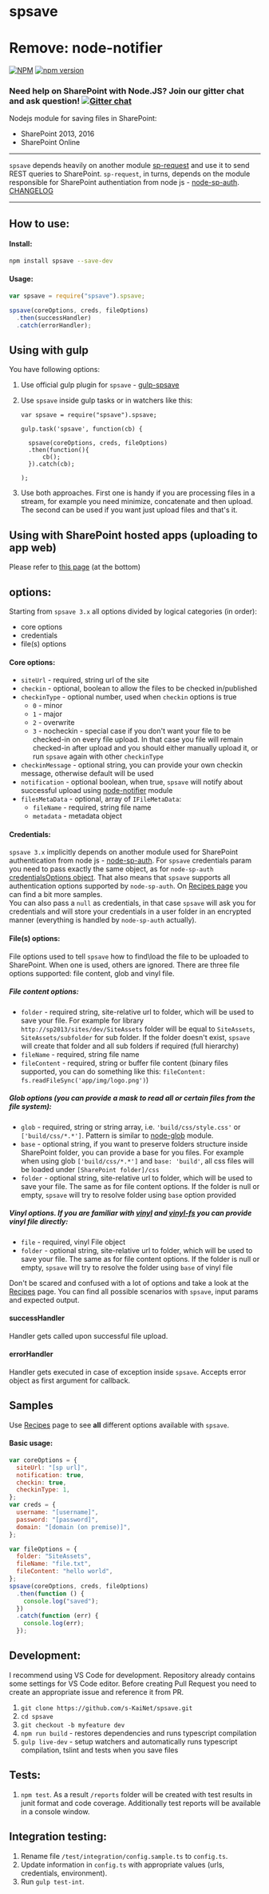 # spsave

# Remove: node-notifier

[![NPM](https://nodei.co/npm/spsave.png?mini=true)](https://nodei.co/npm/spsave/)
[![npm version](https://badge.fury.io/js/spsave.svg)](https://badge.fury.io/js/spsave)

### Need help on SharePoint with Node.JS? Join our gitter chat and ask question! [![Gitter chat](https://badges.gitter.im/gitterHQ/gitter.png)](https://gitter.im/sharepoint-node/Lobby)

Nodejs module for saving files in SharePoint:

- SharePoint 2013, 2016
- SharePoint Online

---

`spsave` depends heavily on another module [sp-request](https://github.com/s-KaiNet/sp-request) and use it to send REST queries to SharePoint. `sp-request`, in turns, depends on the module responsible for SharePoint authentiation from node js - [node-sp-auth](https://github.com/s-KaiNet/node-sp-auth).  
[CHANGELOG](docs/CHANGELOG.md)

---

## How to use:

#### Install:

```bash
npm install spsave --save-dev
```

#### Usage:

```javascript
var spsave = require("spsave").spsave;

spsave(coreOptions, creds, fileOptions)
  .then(successHandler)
  .catch(errorHandler);
```

## Using with gulp

You have following options:

1.  Use official gulp plugin for `spsave` - [gulp-spsave](https://github.com/s-KaiNet/gulp-spsave)
2.  Use `spsave` inside gulp tasks or in watchers like this:

        var spsave = require("spsave").spsave;

        gulp.task('spsave', function(cb) {

          spsave(coreOptions, creds, fileOptions)
          .then(function(){
              cb();
          }).catch(cb);

        );

3.  Use both approaches. First one is handy if you are processing files in a stream, for example you need minimize, concatenate and then upload. The second can be used if you want just upload files and that's it.

## Using with SharePoint hosted apps (uploading to app web)

Please refer to [this page](docs/UpgradeToSPSaveLatest.md) (at the bottom)

## options:

Starting from `spsave 3.x` all options divided by logical categories (in order):

- core options
- credentials
- file(s) options

#### Core options:

- `siteUrl` - required, string url of the site
- `checkin` - optional, boolean to allow the files to be checked in/published
- `checkinType` - optional number, used when `checkin` options is true
  - `0` - minor
  - `1` - major
  - `2` - overwrite
  - `3` - nocheckin - special case if you don't want your file to be checked-in on every file upload. In that case you file will remain checked-in after upload and you should either manually upload it, or run `spsave` again with other `checkinType`
- `checkinMessage` - optional string, you can provide your own checkin message, otherwise default will be used
- `notification` - optional boolean, when true, `spsave` will notify about successful upload using [node-notifier](https://github.com/mikaelbr/node-notifier) module
- `filesMetaData` - optional, array of `IFileMetaData`:
  - `fileName` - required, string file name
  - `metadata` - metadata object

#### Credentials:

`spsave 3.x` implicitly depends on another module used for SharePoint authentication from node js - [node-sp-auth](https://github.com/s-KaiNet/node-sp-auth). For `spsave` credentials param you need to pass exactly the same object, as for `node-sp-auth` [credentialsOptions object](https://github.com/s-KaiNet/node-sp-auth#params). That also means that `spsave` supports all authentication options supported by `node-sp-auth`. On [Recipes page](docs/Recipes.md) you can find a bit more samples.  
You can also pass a `null` as credentials, in that case `spsave` will ask you for credentials and will store your credentials in a user folder in an encrypted manner (everything is handled by `node-sp-auth` actually).

#### File(s) options:

File options used to tell `spsave` how to find\load the file to be uploaded to SharePoint. When one is used, others are ignored. There are three file options supported: file content, glob and vinyl file.

##### File content options:

- `folder` - required string, site-relative url to folder, which will be used to save your file. For example for library `http://sp2013/sites/dev/SiteAssets` folder will be equal to `SiteAssets`, `SiteAssets/subfolder` for sub folder. If the folder doesn't exist, `spsave` will create that folder and all sub folders if required (full hierarchy)
- `fileName` - required, string file name
- `fileContent` - required, string or buffer file content (binary files supported, you can do something like this: `fileContent: fs.readFileSync('app/img/logo.png')`)

##### Glob options (you can provide a mask to read all or certain files from the file system):

- `glob` - required, string or string array, i.e. `'build/css/style.css'` or `['build/css/*.*']`. Pattern is similar to [node-glob](https://github.com/isaacs/node-glob) module.
- `base` - optional string, if you want to preserve folders structure inside SharePoint folder, you can provide a base for you files. For example when using glob `['build/css/*.*']` and `base: 'build'`, all css files will be loaded under `[SharePoint folder]/css`
- `folder` - optional string, site-relative url to folder, which will be used to save your file. The same as for file content options. If the folder is null or empty, `spsave` will try to resolve folder using `base` option provided

##### Vinyl options. If you are familiar with [vinyl](https://github.com/gulpjs/vinyl) and [vinyl-fs](https://github.com/gulpjs/vinyl-fs) you can provide vinyl file directly:

- `file` - required, vinyl File object
- `folder` - optional string, site-relative url to folder, which will be used to save your file. The same as for file content options. If the folder is null or empty, `spsave` will try to resolve the folder using `base` of vinyl file

Don't be scared and confused with a lot of options and take a look at the [Recipes](docs/Recipes.md) page. You can find all possible scenarios with `spsave`, input params and expected output.

#### successHandler

Handler gets called upon successful file upload.

#### errorHandler

Handler gets executed in case of exception inside `spsave`. Accepts error object as first argument for callback.

## Samples

Use [Recipes](docs/Recipes.md) page to see **all** different options available with `spsave`.

#### Basic usage:

```javascript
var coreOptions = {
  siteUrl: "[sp url]",
  notification: true,
  checkin: true,
  checkinType: 1,
};
var creds = {
  username: "[username]",
  password: "[password]",
  domain: "[domain (on premise)]",
};

var fileOptions = {
  folder: "SiteAssets",
  fileName: "file.txt",
  fileContent: "hello world",
};
spsave(coreOptions, creds, fileOptions)
  .then(function () {
    console.log("saved");
  })
  .catch(function (err) {
    console.log(err);
  });
```

## Development:

I recommend using VS Code for development. Repository already contains some settings for VS Code editor.
Before creating Pull Request you need to create an appropriate issue and reference it from PR.

1. `git clone https://github.com/s-KaiNet/spsave.git`
2. `cd spsave`
3. `git checkout -b myfeature dev`
4. `npm run build` - restores dependencies and runs typescript compilation
5. `gulp live-dev` - setup watchers and automatically runs typescript compilation, tslint and tests when you save files

## Tests:

1. `npm test`. As a result `/reports` folder will be created with test results in junit format and code coverage. Additionally test reports will be available in a console window.

## Integration testing:

1. Rename file `/test/integration/config.sample.ts` to `config.ts`.
2. Update information in `config.ts` with appropriate values (urls, credentials, environment).
3. Run `gulp test-int`.
